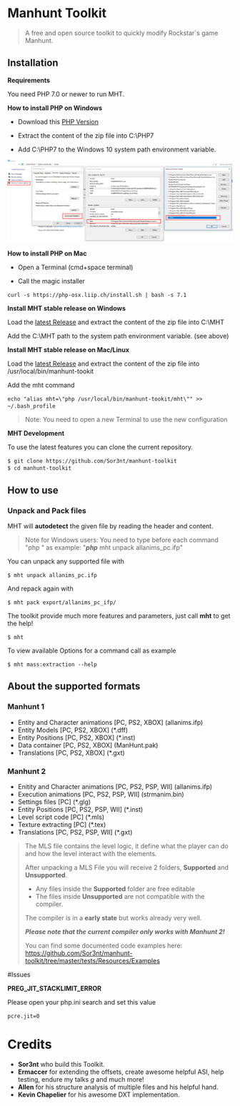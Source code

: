 # Manhunt Toolkit

> A free and open source toolkit to quickly modify Rockstar`s game Manhunt.

## Installation


**Requirements**

You need PHP 7.0 or newer to run MHT.

**How to install PHP on Windows**

* Download this [PHP Version](https://windows.php.net/downloads/releases/php-7.1.25-Win32-VC14-x64.zip)

* Extract the content of the zip file into C:\PHP7

* Add C:\PHP7 to the Windows 10 system path environment variable.

![no alt](https://github.com/Sor3nt/manhunt-toolkit/blob/master/php7-windows-path.png?raw=true)

**How to install PHP on Mac**

* Open a Terminal (cmd+space terminal)

* Call the magic installer
```
curl -s https://php-osx.liip.ch/install.sh | bash -s 7.1
```

**Install MHT stable release on Windows**

Load the [latest Release](https://github.com/Sor3nt/manhunt-toolkit/releases) and extract the content of the zip file into C:\MHT

Add the C:\MHT path to the system path environment variable. (see above)

**Install MHT stable release on Mac/Linux**

Load the [latest Release](https://github.com/Sor3nt/manhunt-toolkit/releases) and extract the content of the zip file into /usr/local/bin/manhunt-tookit

Add the mht command 

```
echo "alias mht=\"php /usr/local/bin/manhunt-tookit/mht\"" >> ~/.bash_profile
```
> Note: You need to open a new Terminal to use the new configuration


**MHT Development**

To use the latest features you can clone the current repository.

```
$ git clone https://github.com/Sor3nt/manhunt-toolkit
$ cd manhunt-toolkit
```


## How to use

### Unpack and Pack files

MHT will **autodetect** the given file by reading the header and content.

> Note for Windows users: You need to type before each command "php "
> as example: "***php*** mht unpack allanims_pc.ifp"

You can unpack any supported file with
```
$ mht unpack allanims_pc.ifp
```

And repack again with
```
$ mht pack export/allanims_pc_ifp/
```

The toolkit provide much more features and parameters, just call **mht** to get the help!
```
$ mht
```

To view available Options for a command call as example

```
$ mht mass:extraction --help
```

## About the supported formats

### Manhunt 1
* Entity and Character animations \[PC, PS2, XBOX\] (allanims.ifp)
* Entity Models \[PC, PS2, XBOX\] (*.dff)
* Entity Positions \[PC, PS2, XBOX\] (*.inst)
* Data container \[PC, PS2, XBOX\] (ManHunt.pak)
* Translations \[PC, PS2, XBOX\] (*.gxt)

### Manhunt 2
* Enitity and Character animations \[PC, PS2, PSP, WII\] (allanims.ifp)
* Execution animations \[PC, PS2, PSP, WII\] (strmanim.bin)
* Settings files \[PC\] (*.glg)
* Entity Positions \[PC, PS2, PSP, WII\] (*.inst)
* Level script code \[PC\] (*.mls)
* Texture extracting \[PC\] (*.tex)
* Translations \[PC, PS2, PSP, WII\] (*.gxt)

 
 
> The MLS file contains the level logic, it define what the player can do and how the level interact with the elements.
>
> After unpacking a MLS File you will receive 2 folders, **Supported** and **Unsupported**.
> * Any files inside the **Supported** folder are free editable
> * The files inside **Unsupported** are not compatible with the compiler.
>
> The compiler is in a **early state** but works already very well.
>
> ***Please note that the current compiler only works with Manhunt 2!***
>
>You can find some documented code examples here: https://github.com/Sor3nt/manhunt-toolkit/tree/master/tests/Resources/Examples



#Issues


**PREG_JIT_STACKLIMIT_ERROR**

Please open your php.ini search and set this value
````
pcre.jit=0
````



# Credits
 
* **Sor3nt** who build this Toolkit.
* **Ermaccer** for extending the offsets, create awesome helpful ASI, help testing, endure my talks *g* and much more!
* **Allen** for his structure analysis of multiple files and his helpful hand.
* **Kevin Chapelier** for his awesome DXT implementation.


 
 
 